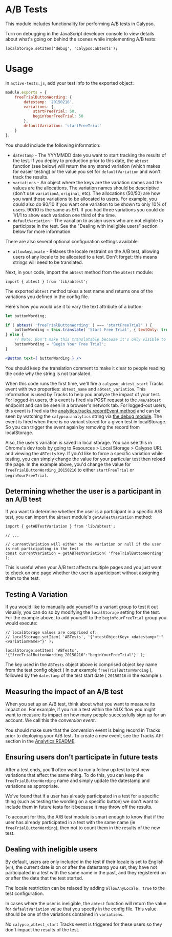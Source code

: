 A/B Tests
=========

This module includes functionality for performing A/B tests in Calypso.

Turn on debugging in the JavaScript developer console to view details about what's going on behind the scenes while implementing A/B tests:

`localStorage.setItem('debug', 'calypso:abtests');`

# Usage

In `active-tests.js`, add your test info to the exported object:

```js
module.exports = {
	freeTrialButtonWording: {
		datestamp: '20150216',
		variations: {
			startFreeTrial: 50,
			beginYourFreeTrial: 50
		},
		defaultVariation: 'startFreeTrial'
	}
};
```

You should include the following information:

* `datestamp` - The YYYMMDD date you want to start tracking the results of the test. If you deploy to production prior to this date, the `abtest` function (see below) will return the any stored variation (which makes for easier testing) or the value you set for `defaultVariation` and won't track the results.
* `variations` - An object where the keys are the variation names and the values are the allocations. The variation names should be descriptive (don't use `variationA`, `original`, etc). The allocations (50/50) are how you want those variations to be allocated to users. For example, you could also do 90/10 if you want one variation to be shown to only 10% of users. 90/10 is the same as 9/1. If you had three variations you could do 1/1/1 to show each variation one third of the time.
* `defaultVariation` - The variation to assign users who are not eligible to participate in the test. See the "Dealing with ineligible users" section below for more information.

There are also several optional configuration settings available:

* `allowAnyLocale` - Relaxes the locale restraint on the A/B test, allowing users of any locale to be allocated to a test.  Don't forget: this means strings will need to be translated.

Next, in your code, import the `abtest` method from the `abtest` module:

```es6
import { abtest } from 'lib/abtest';
```

The exported `abtest` method takes a test name and returns one of the variations you defined in the config file.

Here's how you would use it to vary the text attribute of a button:

```jsx
let buttonWording;

if ( abtest( 'freeTrialButtonWording' ) === 'startFreeTrial' ) {
    buttonWording = this.translate( 'Start Free Trial', { textOnly: true } );
} else {
    // Note: Don't make this translatable because it's only visible to English-language users
    buttonWording = 'Begin Your Free Trial';
}

<Button text={ buttonWording } />
```

You should keep the translation comment to make it clear to people reading the code why the string is not translated.

When this code runs the first time, we'll fire a `calypso_abtest_start` Tracks event with two properties: `abtest_name` and `abtest_variation`. This information is used by Tracks to help you analyze the impact of your test. For logged-in users, this event is fired via POST request to the `/me/abtest` endpoint and can be seen in a browser's network tab. For logged-out users, this event is fired via the [analytics.tracks.recordEvent method](https://github.com/Automattic/wp-calypso/tree/master/client/lib/analytics#tracks-api) and can be seen by watching the `calypso:analytics` string via [the debug module](https://github.com/Automattic/wp-calypso/blob/master/.github/CONTRIBUTING.md#debugging). The event is fired when there is no variant stored for a given test in localStorage. So you can trigger the event again by removing the record from localStorage.

Also, the user's variation is saved in local storage. You can see this in Chrome's dev tools by going to Resources > Local Storage > Calypso URL and viewing the `ABTests` key. If you'd like to force a specific variation while testing, you can simply change the value for your particular test then reload the page. In the example above, you'd change the value for `freeTrialButtonWording_20150216` to either `startFreeTrial` or `beginYourFreeTrial`.

## Determining whether the user is a participant in an A/B test

If you want to determine whether the user is a participant in a specific A/B test, you can import the `abtest` module's `getABTestVariation` method:

```es6
import { getABTestVariation } from 'lib/abtest';

// ...

// currentVariation will either be the variation or null if the user is not participating in the test
const currentVariation = getABTestVariation( 'freeTrialButtonWording' );
```

This is useful when your A/B test affects multiple pages and you just want to check on one page whether the user is a participant without assigning them to the test.

## Testing A Variation

If you would like to manually add yourself to a variant group to test it out visually, you can do so by modifying the `localStorage` setting for the test.  For the example above, to add yourself to the `beginYourFreeTrial` group you would execute:

```es6
// localStorage values are comprised of:
// localStorage.setItem( 'ABTests', '{"<testObjectKey>_<datestamp>":"<variationName>"}' );

localStorage.setItem( 'ABTests', '{"freeTrialButtonWording_20150216":"beginYourFreeTrial"}' );
```

The key used in the `ABTests` object above is comprised object key name from the test config object ( In our example `freeTrialButtonWording` ), followed by the `datestamp` of the test start date ( `20150216` in the example ).

## Measuring the impact of an A/B test

When you set up an A/B test, think about what you want to measure its impact on. For example, if you run a test within the NUX flow you might want to measure its impact on how many people successfully sign up for an account. We call this the _conversion event_.

You should make sure that the conversion event is being record in Tracks prior to deploying your A/B test. To create a new event, see the Tracks API section in the [Analytics README](https://wpcalypso.wordpress.com/devdocs/client/analytics/README.md).

## Ensuring users don't participate in future tests

After a test ends, you'll often want to run a follow up test to test new variations that affect the same thing. To do this, you can keep the `freeTrialButtonWording` name and simply update the datestamp and variations as appropriate.

We've found that if a user has already participated in a test for a specific thing (such as testing the wording on a specific button) we don't want to include them in future tests for it because it may throw off the results.

To account for this, the A/B test module is smart enough to know that if the user has already participated in a test with the same name (ie `freeTrialButtonWording`), then not to count them in the results of the new test.

## Dealing with ineligible users

By default, users are only included in the test if their locale is set to English (`en`), the current date is on or after the datestamp you set, they have not participated in a test with the same name in the past, and they registered on or after the date that the test started.

The locale restriction can be relaxed by adding `allowAnyLocale: true` to the test configuration.

In cases where the user is ineligible, the `abtest` function will return the value for `defaultVariation` value that you specify in the config file. This value should be one of the variations contained in `variations`.

No `calypso_abtest_start` Tracks event is triggered for these users so they don't impact the results of the test.
